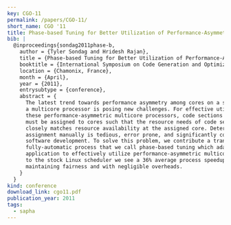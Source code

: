 ```yaml
---
key: CGO-11
permalink: /papers/CGO-11/
short_name: CGO '11
title: Phase-based Tuning for Better Utilization of Performance-Asymmetric Multicore Processors
bib: |
  @inproceedings{sondag2011phase-b,
    author = {Tyler Sondag and Hridesh Rajan},
    title = {Phase-based Tuning for Better Utilization of Performance-Asymmetric Multicore Processors},
    booktitle = {International Symposium on Code Generation and Optimization (CGO)},
    location = {Chamonix, France},
    month = {April},
    year = {2011},
    entrysubtype = {conference},
    abstract = {
      The latest trend towards performance asymmetry among cores on a single chip of
      a multicore processor is posing new challenges. For effective utilization of
      these performance-asymmetric multicore processors, code sections of a program
      must be assigned to cores such that the resource needs of code sections
      closely matches resource availability at the assigned core. Determining this
      assignment manually is tedious, error prone, and significantly complicates
      software development. To solve this problem, we contribute a transparent and
      fully-automatic process that we call phase-based tuning which adapts an
      application to effectively utilize performance-asymmetric multicores. Compared
      to the stock Linux scheduler we see a 36% average process speedup, while
      maintaining fairness and with negligible overheads.
    }
  }
kind: conference
download_link: cgo11.pdf
publication_year: 2011
tags:
  - sapha
---
```

